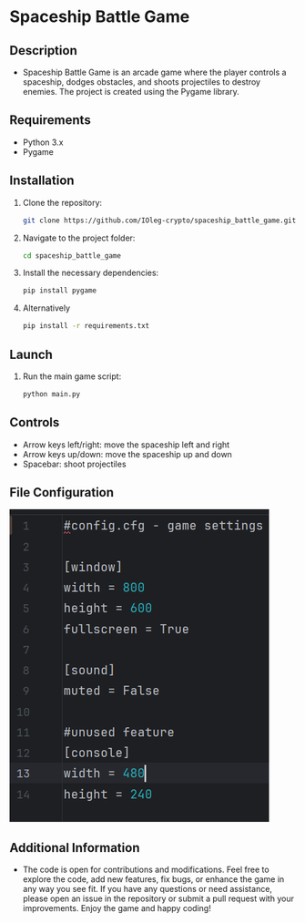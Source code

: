 # Spaceship Battle Game
## Description
- Spaceship Battle Game is an arcade game where the player controls a spaceship, dodges obstacles, and shoots projectiles to destroy enemies. The project is created using the Pygame library.

## Requirements
- Python 3.x
- Pygame

## Installation

1. Clone the repository:
    ```sh
    git clone https://github.com/IOleg-crypto/spaceship_battle_game.git
    ```
2. Navigate to the project folder:
    ```sh
    cd spaceship_battle_game
    ````
3. Install the necessary dependencies:
    ```sh
    pip install pygame
    ```
4. Alternatively
   ```sh
   pip install -r requirements.txt
   ```
## Launch

1. Run the main game script:
    ```sh
    python main.py
    ```

## Controls

- Arrow keys left/right: move the spaceship left and right
- Arrow keys up/down: move the spaceship up and down
- Spacebar: shoot projectiles

## File Configuration
![img.png](img.png)

## Additional Information
- The code is open for contributions and modifications. Feel free to explore the code, add new features, fix bugs, or enhance the game in any way you see fit. If you have any questions or need assistance, please open an issue in the repository or submit a pull request with your improvements. Enjoy the game and happy coding!

